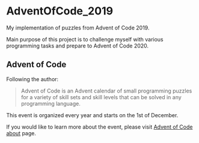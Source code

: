 # AdventOfCode_2019
My implementation of puzzles from Advent of Code 2019.

Main purpose of this project is to challenge myself with various programming tasks and prepare to Advent of Code 2020.

## Advent of Code
Following the author:

>Advent of Code is an Advent calendar of small programming puzzles for a variety of skill sets and skill levels
>that can be solved in any programming language.

This event is organized every year and starts on the 1st of December.

If you would like to learn more about the event, 
please visit [Advent of Code about](https://adventofcode.com/2020/about) page.
